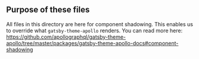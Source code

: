 ## Purpose of these files

All files in this directory are here for component shadowing. 
This enables us to override what `gatsby-theme-apollo` renders. 
You can read more here: https://github.com/apollographql/gatsby-theme-apollo/tree/master/packages/gatsby-theme-apollo-docs#component-shadowing
